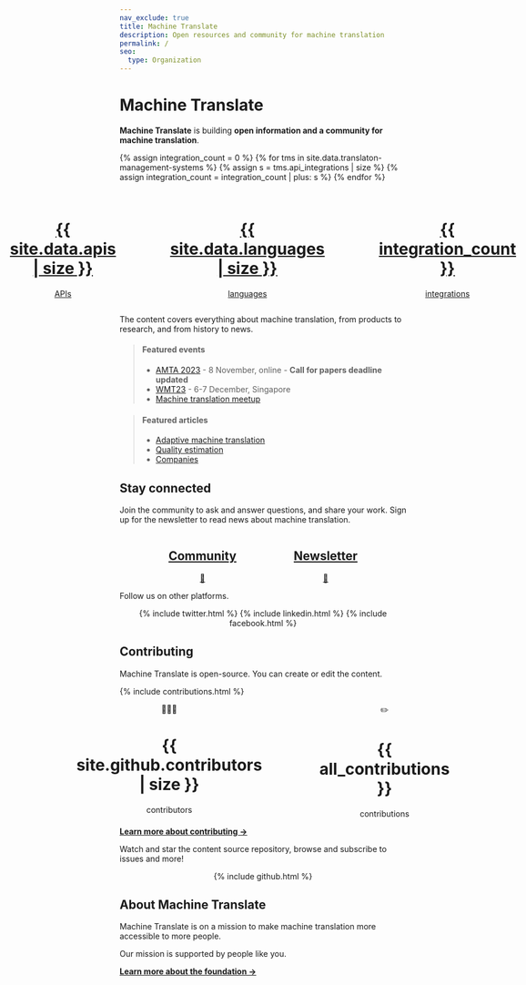 ```yaml
---
nav_exclude: true
title: Machine Translate
description: Open resources and community for machine translation
permalink: /
seo:
  type: Organization
---
```


# Machine Translate

**Machine Translate** is building **open information and a community for machine translation**.

{% assign integration_count = 0 %}
{% for tms in site.data.translaton-management-systems %}
  {% assign s = tms.api_integrations | size %}
  {% assign integration_count = integration_count | plus: s %}
{% endfor %}

<div style="display: flex; justify-content: center; gap: 20%; padding: 1em;">
  <div>
    <center>
      <a href="/apis">
        <h1>{{ site.data.apis | size }}</h1>
        APIs
      </a>
    </center>
  </div>
  <div>
    <center>
      <a href="/languages">
        <h1>{{ site.data.languages | size }}</h1>
        languages
      </a>
    </center>
  </div>
  <div>
    <center>
      <a href="/apis">
        <h1>{{ integration_count }}</h1>
        integrations
      </a>
    </center>
  </div>
</div>

The content covers everything about machine translation, from products to research, and from history to news.


> #### Featured events
> - [AMTA 2023](/amta2023) - 8 November, online - **Call for papers deadline updated**
> - [WMT23](/wmt23) - 6-7 December, Singapore
> - [Machine translation meetup](/meetup)

>
> #### Featured articles
> - [Adaptive machine translation](/customisation/adaptive.md)
> - [Quality estimation](/quality/quality-estimation.md)
> - [Companies](/industry/companies.md)


## Stay connected

Join the community to ask and answer questions, and share your work.
Sign up for the newsletter to read news about machine translation.

<div style="display: flex; justify-content: center; gap: 20%;">
  <div>
    <center>
      <h2><a href="/community">Community</a></h2>
        <a href="/community">
          👥
        </a>
    </center>
  </div>
  <div>
    <center>
      <h2><a href="/newsletter">Newsletter</a></h2>
        <a href="/newsletter">
          📧
        </a>
    </center>
  </div>
</div>


Follow us on other platforms.

<center>
  <div class="social-links">
    {% include twitter.html %}
    {% include linkedin.html %}
    {% include facebook.html %}
  </div>
</center>

## Contributing

Machine Translate is open-source.
You can create or edit the content.

{% include contributions.html %}

<div style="display: flex; justify-content: center; gap: 20%;">
  <div>
    <center>
      👩🏻‍💻
      <h1>{{ site.github.contributors | size }}</h1>
      contributors
    </center>
  </div>
  <div>
    <center>
      ✏️
      <h1>{{ all_contributions }}</h1>
      contributions
    </center>
  </div>
</div>

[**Learn more about contributing →**](/contributing/contributing.md)

Watch and star the content source repository, browse and subscribe to issues and more!

<center>
  <div class="social-links">
    {% include github.html %}
  </div>
</center>



## About Machine Translate

Machine Translate is on a mission to make machine translation more accessible to more people.

Our mission is supported by people like you.

[**Learn more about the foundation →**](/about.md)
